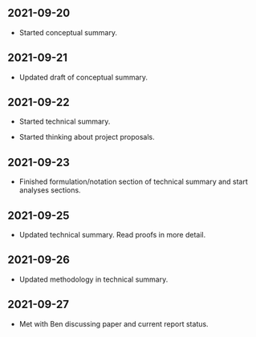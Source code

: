 ## 2021-09-20

* Started conceptual summary.

## 2021-09-21

* Updated draft of conceptual summary.

## 2021-09-22

* Started technical summary.

* Started thinking about project proposals.

## 2021-09-23

* Finished formulation/notation section of technical summary and start analyses sections.

## 2021-09-25

* Updated technical summary. Read proofs in more detail.

## 2021-09-26

* Updated methodology in technical summary.

## 2021-09-27

* Met with Ben discussing paper and current report status.